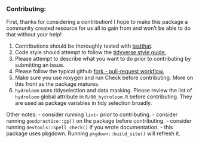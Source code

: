 ### Contributing:

First, thanks for considering a contribution! I hope to make this
package a community created resource for us all to gain from and won’t
be able to do that without your help!

1)  Contributions should be thoroughly tested with
    [testthat](https://testthat.r-lib.org/).  
2)  Code style should attempt to follow the [tidyverse style
    guide.](https://style.tidyverse.org/)  
3)  Please attempt to describe what you want to do prior to contributing
    by submitting an issue.  
4)  Please follow the typical github [fork - pull-request
    workflow.](https://gist.github.com/Chaser324/ce0505fbed06b947d962)  
5)  Make sure you use roxygen and run Check before contributing. More on
    this front as the package matures.
6)  `hydroloom` uses tidyselection and data masking. Please review the 
    list of `hydroloom` global attribute in `R/00_hydroloom.R` before 
    contributing. They are used as package variables in tidy selection broadly.

Other notes: - consider running `lintr` prior to contributing. -
consider running `goodpractice::gp()` on the package before
contributing. - consider running `devtools::spell_check()` if you wrote
documentation. - this package uses pkgdown. Running
`pkgdown::build_site()` will refresh it.

